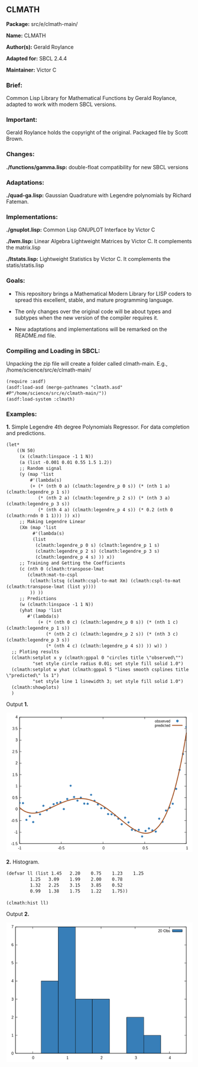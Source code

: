 ## CLMATH

**Package:** src/e/clmath-main/

**Name:** CLMATH

**Author(s):** Gerald Roylance

**Adapted for:** SBCL 2.4.4

**Maintainer:** Victor C

### Brief:

   Common Lisp Library for Mathematical Functions by Gerald Roylance,
   adapted to work with modern SBCL versions.

### Important:

   Gerald Roylance holds the copyright of the original. Packaged file by
   Scott Brown.

### Changes:

   **./functions/gamma.lisp:** double-float compatibility for new SBCL
   versions

### Adaptations:

   **./quad-ga.lisp:** Gaussian Quadrature with Legendre polynomials by
   Richard Fateman.

### Implementations:

   **./gnuplot.lisp:** Common Lisp GNUPLOT Interface by Victor C

   **./lwm.lisp:** Linear Algebra Lightweight Matrices by Victor C. It
   complements the matrix.lisp
   
   **./ltstats.lisp:** Lightweight Statistics by Victor C. It complements
   the statis/statis.lisp

### Goals:

   - This repository brings a Mathematical Modern Library for LISP
     coders to spread this excellent, stable, and mature programming
     language.
   
   - The only changes over the original code will be about types and
     subtypes when the new version of the compiler requires it.
   
   - New adaptations and implementations will be remarked on the
     README.md file.

### Compiling and Loading in SBCL:

   Unpacking the zip file will create a folder called clmath-main.
   E.g., /home/science/src/e/clmath-main/

```
(require :asdf)
(asdf:load-asd (merge-pathnames "clmath.asd" #P"/home/science/src/e/clmath-main/"))
(asdf:load-system :clmath)
```

### Examples:

   **1.** Simple Legendre 4th degree Polynomials Regressor. For data
      completion and predictions.

```
(let*
    ((N 50)
     (x (clmath:linspace -1 1 N))
     (a (list -0.001 0.01 0.55 1.5 1.2))
     ;; Random signal
     (y (map 'list
	     #'(lambda(s)
		 (+ (* (nth 0 a) (clmath:legendre_p 0 s)) (* (nth 1 a) (clmath:legendre_p 1 s))
		    (* (nth 2 a) (clmath:legendre_p 2 s)) (* (nth 3 a) (clmath:legendre_p 3 s))
		    (* (nth 4 a) (clmath:legendre_p 4 s)) (* 0.2 (nth 0 (clmath:rndn 0 1 1))) )) x))
     ;; Making Legendre Linear
     (Xm (map 'list
	      #'(lambda(s)
		  (list 
		   (clmath:legendre_p 0 s) (clmath:legendre_p 1 s)
		   (clmath:legendre_p 2 s) (clmath:legendre_p 3 s)
		   (clmath:legendre_p 4 s) )) x))
     ;; Training and Getting the Coefficients
     (c (nth 0 (clmath:transpose-lmat
		(clmath:mat-to-cspl
		 (clmath:lstsq (clmath:cspl-to-mat Xm) (clmath:cspl-to-mat (clmath:transpose-lmat (list y))))
		 )) ))
     ;; Predictions
     (w (clmath:linspace -1 1 N))
     (yhat (map 'list
		#'(lambda(s)
		    (+ (* (nth 0 c) (clmath:legendre_p 0 s)) (* (nth 1 c) (clmath:legendre_p 1 s))
		       (* (nth 2 c) (clmath:legendre_p 2 s)) (* (nth 3 c) (clmath:legendre_p 3 s))
		       (* (nth 4 c) (clmath:legendre_p 4 s)) )) w)) )
  ;; Ploting results
  (clmath:setplot x y (clmath:gppal 0 "circles title \"observed\"")
		  "set style circle radius 0.01; set style fill solid 1.0")
  (clmath:setplot w yhat (clmath:gppal 5 "lines smooth csplines title \"predicted\" ls 1")
		  "set style line 1 linewidth 3; set style fill solid 1.0")
  (clmath:showplots)
  )
```

   Output **1.**

![Screenshot](showplots.png)

   **2.** Histogram.

```
(defvar ll (list 1.45	2.20	0.75	1.23	1.25
 		 1.25	3.09	1.99	2.00	0.78
 		 1.32	2.25	3.15	3.85	0.52
 		 0.99	1.38	1.75	1.22	1.75))

(clmath:hist ll)
```

   Output **2.**

![Screenshot](hist.png)
